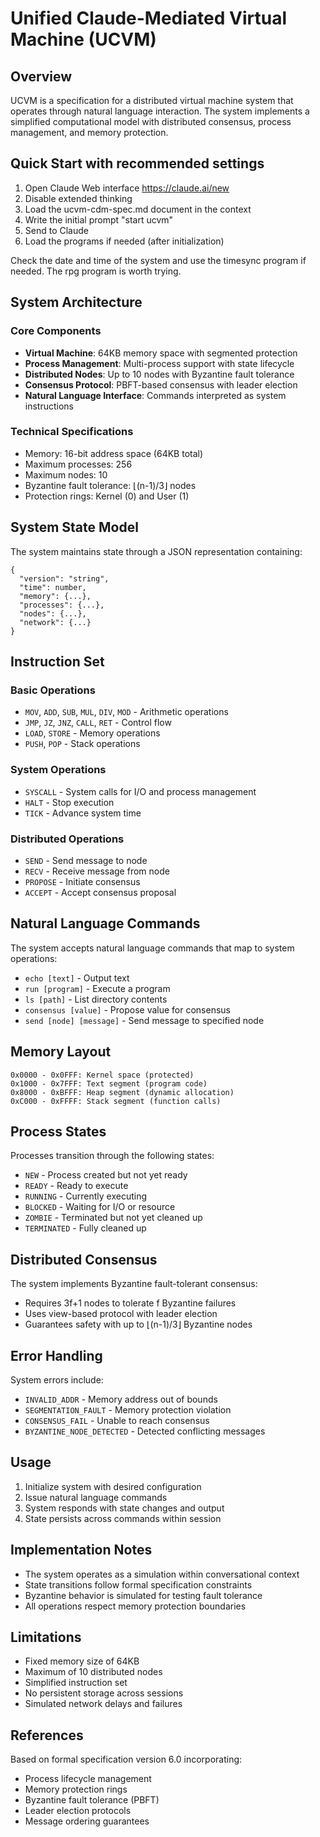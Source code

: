 # Unified Claude-Mediated Virtual Machine (UCVM)

## Overview

UCVM is a specification for a distributed virtual machine system that operates through natural language interaction. The system implements a simplified computational model with distributed consensus, process management, and memory protection.

## Quick Start with recommended settings

1. Open Claude Web interface https://claude.ai/new
2. Disable extended thinking
3. Load the ucvm-cdm-spec.md document in the context
5. Write the initial prompt "start ucvm"
6. Send to Claude
7. Load the programs if needed (after initialization)

Check the date and time of the system and use the timesync program if needed.
The rpg program is worth trying.

## System Architecture

### Core Components

- **Virtual Machine**: 64KB memory space with segmented protection
- **Process Management**: Multi-process support with state lifecycle
- **Distributed Nodes**: Up to 10 nodes with Byzantine fault tolerance
- **Consensus Protocol**: PBFT-based consensus with leader election
- **Natural Language Interface**: Commands interpreted as system instructions

### Technical Specifications

- Memory: 16-bit address space (64KB total)
- Maximum processes: 256
- Maximum nodes: 10
- Byzantine fault tolerance: ⌊(n-1)/3⌋ nodes
- Protection rings: Kernel (0) and User (1)

## System State Model

The system maintains state through a JSON representation containing:

```
{
  "version": "string",
  "time": number,
  "memory": {...},
  "processes": {...},
  "nodes": {...},
  "network": {...}
}
```

## Instruction Set

### Basic Operations
- `MOV`, `ADD`, `SUB`, `MUL`, `DIV`, `MOD` - Arithmetic operations
- `JMP`, `JZ`, `JNZ`, `CALL`, `RET` - Control flow
- `LOAD`, `STORE` - Memory operations
- `PUSH`, `POP` - Stack operations

### System Operations
- `SYSCALL` - System calls for I/O and process management
- `HALT` - Stop execution
- `TICK` - Advance system time

### Distributed Operations
- `SEND` - Send message to node
- `RECV` - Receive message from node
- `PROPOSE` - Initiate consensus
- `ACCEPT` - Accept consensus proposal

## Natural Language Commands

The system accepts natural language commands that map to system operations:

- `echo [text]` - Output text
- `run [program]` - Execute a program
- `ls [path]` - List directory contents
- `consensus [value]` - Propose value for consensus
- `send [node] [message]` - Send message to specified node

## Memory Layout

```
0x0000 - 0x0FFF: Kernel space (protected)
0x1000 - 0x7FFF: Text segment (program code)
0x8000 - 0xBFFF: Heap segment (dynamic allocation)
0xC000 - 0xFFFF: Stack segment (function calls)
```

## Process States

Processes transition through the following states:
- `NEW` - Process created but not yet ready
- `READY` - Ready to execute
- `RUNNING` - Currently executing
- `BLOCKED` - Waiting for I/O or resource
- `ZOMBIE` - Terminated but not yet cleaned up
- `TERMINATED` - Fully cleaned up

## Distributed Consensus

The system implements Byzantine fault-tolerant consensus:
- Requires 3f+1 nodes to tolerate f Byzantine failures
- Uses view-based protocol with leader election
- Guarantees safety with up to ⌊(n-1)/3⌋ Byzantine nodes

## Error Handling

System errors include:
- `INVALID_ADDR` - Memory address out of bounds
- `SEGMENTATION_FAULT` - Memory protection violation
- `CONSENSUS_FAIL` - Unable to reach consensus
- `BYZANTINE_NODE_DETECTED` - Detected conflicting messages

## Usage

1. Initialize system with desired configuration
2. Issue natural language commands
3. System responds with state changes and output
4. State persists across commands within session

## Implementation Notes

- The system operates as a simulation within conversational context
- State transitions follow formal specification constraints
- Byzantine behavior is simulated for testing fault tolerance
- All operations respect memory protection boundaries

## Limitations

- Fixed memory size of 64KB
- Maximum of 10 distributed nodes
- Simplified instruction set
- No persistent storage across sessions
- Simulated network delays and failures

## References

Based on formal specification version 6.0 incorporating:
- Process lifecycle management
- Memory protection rings
- Byzantine fault tolerance (PBFT)
- Leader election protocols
- Message ordering guarantees
